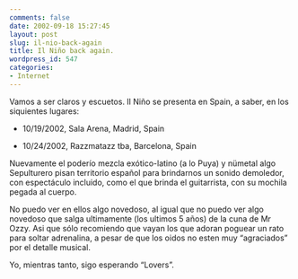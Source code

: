 ```yaml
---
comments: false
date: 2002-09-18 15:27:45
layout: post
slug: il-nio-back-again
title: Il Niño back again.
wordpress_id: 547
categories:
- Internet
---
```


Vamos a ser claros y escuetos. Il Niño se presenta en Spain, a saber, en los siquientes lugares:







  * 10/19/2002, Sala Arena, Madrid, Spain

	
  * 10/24/2002, Razzmatazz tba, Barcelona, Spain





Nuevamente el poderío mezcla exótico-latino (a lo Puya) y nümetal algo Sepulturero pisan territorio español para brindarnos un sonido demoledor, con espectáculo incluido, como el que brinda el guitarrista, con su mochila pegada al cuerpo.





No puedo ver en ellos algo novedoso, al igual que no puedo ver algo novedoso que salga ultimamente (los ultimos 5 años) de la cuna de Mr Ozzy. Asi que sólo recomiendo que vayan los que adoran poguear un rato para soltar adrenalina, a pesar de que los oidos no esten muy “agraciados” por el detalle musical. 





Yo, mientras tanto, sigo esperando “Lovers”.




 
